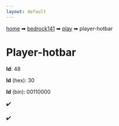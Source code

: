 ```yaml
---
layout: default
---
```


[home](/) ➡ [bedrock141](/protocol/bedrock141) ➡ [play](/protocol/bedrock141/play) ➡ player-hotbar

# Player-hotbar

**Id**: 48

**Id** (hex): 30

**Id** (bin): 00110000

✔️

✔️

